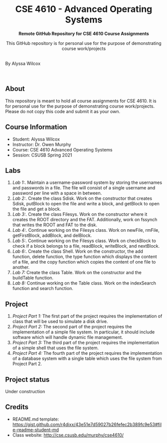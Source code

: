 <h1 align="center">CSE 4610 - Advanced Operating Systems</h1>
<p align="center"><strong>Remote GitHub Repository for CSE 4610 Course Assignments</strong>
<p align="center">This GitHub repository is for personal use for the purpose of demonstrating course work/projects</p>
<br>By Alyssa Wilcox</p>
<br/>
<h2>About</h2>
This repository is meant to hold all course assignments for CSE 4610. It is for personal use for the purpose of demonstrating course work/projects. Please do not copy this code and submit it as your own.

<h2>Course Information</h2>

- Student: Alyssa Wilcox
- Instructor: Dr. Owen Murphy
- Course: CSE 4610 Advanced Operating Systems
- Session: CSUSB Spring 2021

<h2>Labs</h2>

1. *Lab 1:*. Maintain a username-password system by storing the usernames and passwords in a file. The file will consist of a single username and password per line with a space in between.
2. *Lab 2:*. Create the class Sdisk. Work on the constructor that creates Sdisk, putBlock to open the file and write a block, and getBlock to open the file and get a block.
3. *Lab 3:*. Create the class Filesys. Work on the constructor where it creates the ROOT directory and the FAT. Additionally, work on fssynch that writes the ROOT and FAT to the disk.
4. *Lab 4:*. Continue working on the Filesys class. Work on newFile, rmFile, getFirstBlock, addBlock, and delBlock.
5. *Lab 5:*. Continue working on the Filesys class. Work on checkBlock to check if a block belongs to a file, readBlock, writeBlock, and nextBlock.
6. *Lab 6:*. Create the class Shell. Work on the constructor, the add function, delete function, the type function which displays the content of a file, and the copy function which copies the content of one file to another.
7. *Lab 7:* Create the class Table. Work on the constructor and the buildTable function.
8. *Lab 8:* Continue working on the Table class. Work on the indexSearch function and search function.

<h2>Project</h2>

1. *Project Part 1:* The first part of the project requires the implementation of class that will be used to simulate a disk drive. 
2. *Project Part 2:* The second part of the project requires the implementation of a simple file system. In particular, it should include software which will handle dynamic file management.
3. *Project Part 3:* The third part of the project requires the implementation of a simple shell that uses the file system.
4. *Project Part 4:* The fourth part of the project requires the implementation of a database system with a single table which uses the file system from Project Part 2.

<h2>Project status</h2>
Under construction

<h2>Credits</h2>

- README.md template: https://gist.github.com/r4dixx/43e51e7d59027b26fefec2b389fc9e53#file-readme-student-md
- Class website: http://cse.csusb.edu/murphy/cse4610/
